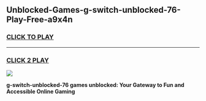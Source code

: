 
## Unblocked-Games-g-switch-unblocked-76-Play-Free-a9x4n
<h3>
<a href="https://premium76.site?title=g-switch-unblocked-76&ref=19M">CLICK TO PLAY</a></h3>
<hr>

<h3>
<a href="https://premium76.site?title=g-switch-unblocked-76&ref=19M">CLICK 2 PLAY</a>
  
</h3>

<a href="https://premium76.site?title=g-switch-unblocked-76&ref=19M"><img src="https://clearcache.store/games.png"></a>


**g-switch-unblocked-76 games unblocked: Your Gateway to Fun and Accessible Online Gaming**
